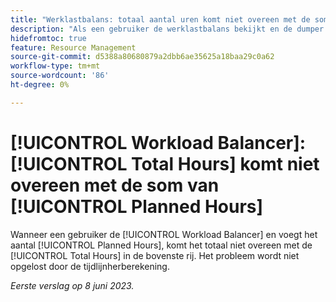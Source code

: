 ```yaml
---
title: "Werklastbalans: totaal aantal uren komt niet overeen met de som van de geplande uren"
description: "Als een gebruiker de werklastbalans bekijkt en de dumper van geplande uren optelt, komt het totaal niet overeen met de totale uren in de bovenste rij. Het probleem wordt niet opgelost door de tijdlijnherberekening."
hidefromtoc: true
feature: Resource Management
source-git-commit: d5388a80680879a2dbb6ae35625a18baa29c0a62
workflow-type: tm+mt
source-wordcount: '86'
ht-degree: 0%

---
```



# [!UICONTROL Workload Balancer]: [!UICONTROL Total Hours] komt niet overeen met de som van [!UICONTROL Planned Hours]

Wanneer een gebruiker de [!UICONTROL Workload Balancer] en voegt het aantal [!UICONTROL Planned Hours], komt het totaal niet overeen met de [!UICONTROL Total Hours] in de bovenste rij. Het probleem wordt niet opgelost door de tijdlijnherberekening.

_Eerste verslag op 8 juni 2023._

